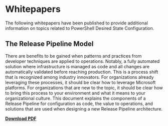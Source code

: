 # Whitepapers

The following whitepapers have been published to provide additional information on topics related to PowerShell Desired State Configuration.

## The Release Pipeline Model
There are benefits to be gained when patterns and practices from developer techniques are applied to operations. Notably, a fully automated solution where infrastructure is managed as code and all changes are automatically validated before reaching production. This is a process shift that is recognized among industry innovators. For organizations already leveraging these processes, it should be clear how to leverage Microsoft platforms. For organizations that are new to the topic, it should be clear how to bring this process to your environment and what it means to your organizational culture. This document explains the components of a Release Pipeline for configuration as code, the value to operations, and solutions that are used when designing a new Release Pipeline architecture. 

**[Download PDF](http://aka.ms/thereleasepipelinemodelpdf)**